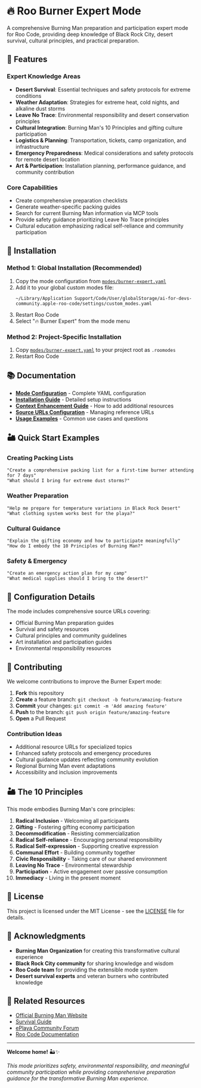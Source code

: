 # 🔥 Roo Burner Expert Mode

A comprehensive Burning Man preparation and participation expert mode for Roo Code, providing deep knowledge of Black Rock City, desert survival, cultural principles, and practical preparation.

## 🌟 Features

### Expert Knowledge Areas
- **Desert Survival**: Essential techniques and safety protocols for extreme conditions
- **Weather Adaptation**: Strategies for extreme heat, cold nights, and alkaline dust storms
- **Leave No Trace**: Environmental responsibility and desert conservation principles
- **Cultural Integration**: Burning Man's 10 Principles and gifting culture participation
- **Logistics & Planning**: Transportation, tickets, camp organization, and infrastructure
- **Emergency Preparedness**: Medical considerations and safety protocols for remote desert location
- **Art & Participation**: Installation planning, performance guidance, and community contribution

### Core Capabilities
- Create comprehensive preparation checklists
- Generate weather-specific packing guides
- Search for current Burning Man information via MCP tools
- Provide safety guidance prioritizing Leave No Trace principles
- Cultural education emphasizing radical self-reliance and community participation

## 🚀 Installation

### Method 1: Global Installation (Recommended)
1. Copy the mode configuration from [`modes/burner-expert.yaml`](./modes/burner-expert.yaml)
2. Add it to your global custom modes file:
   ```
   ~/Library/Application Support/Code/User/globalStorage/ai-for-devs-community.apple-roo-code/settings/custom_modes.yaml
   ```
3. Restart Roo Code
4. Select "🔥 Burner Expert" from the mode menu

### Method 2: Project-Specific Installation
1. Copy [`modes/burner-expert.yaml`](./modes/burner-expert.yaml) to your project root as `.roomodes`
2. Restart Roo Code

## 📚 Documentation

- **[Mode Configuration](./modes/burner-expert.yaml)** - Complete YAML configuration
- **[Installation Guide](./docs/installation-guide.md)** - Detailed setup instructions
- **[Context Enhancement Guide](./docs/context-enhancement-guide.md)** - How to add additional resources
- **[Source URLs Configuration](./docs/source-urls-guide.md)** - Managing reference URLs
- **[Usage Examples](./docs/usage-examples.md)** - Common use cases and questions

## 🏜️ Quick Start Examples

### Creating Packing Lists
```
"Create a comprehensive packing list for a first-time burner attending for 7 days"
"What should I bring for extreme dust storms?"
```

### Weather Preparation
```
"Help me prepare for temperature variations in Black Rock Desert"
"What clothing system works best for the playa?"
```

### Cultural Guidance
```
"Explain the gifting economy and how to participate meaningfully"
"How do I embody the 10 Principles of Burning Man?"
```

### Safety & Emergency
```
"Create an emergency action plan for my camp"
"What medical supplies should I bring to the desert?"
```

## 🔧 Configuration Details

The mode includes comprehensive source URLs covering:
- Official Burning Man preparation guides
- Survival and safety resources  
- Cultural principles and community guidelines
- Art installation and participation guides
- Environmental responsibility resources

## 🤝 Contributing

We welcome contributions to improve the Burner Expert mode:

1. **Fork** this repository
2. **Create** a feature branch: `git checkout -b feature/amazing-feature`
3. **Commit** your changes: `git commit -m 'Add amazing feature'`
4. **Push** to the branch: `git push origin feature/amazing-feature`
5. **Open** a Pull Request

### Contribution Ideas
- Additional resource URLs for specialized topics
- Enhanced safety protocols and emergency procedures
- Cultural guidance updates reflecting community evolution
- Regional Burning Man event adaptations
- Accessibility and inclusion improvements

## 🏜️ The 10 Principles

This mode embodies Burning Man's core principles:
1. **Radical Inclusion** - Welcoming all participants
2. **Gifting** - Fostering gifting economy participation
3. **Decommodification** - Resisting commercialization
4. **Radical Self-reliance** - Encouraging personal responsibility
5. **Radical Self-expression** - Supporting creative expression
6. **Communal Effort** - Building community together
7. **Civic Responsibility** - Taking care of our shared environment
8. **Leaving No Trace** - Environmental stewardship
9. **Participation** - Active engagement over passive consumption
10. **Immediacy** - Living in the present moment

## 📄 License

This project is licensed under the MIT License - see the [LICENSE](LICENSE) file for details.

## 🙏 Acknowledgments

- **Burning Man Organization** for creating this transformative cultural experience
- **Black Rock City community** for sharing knowledge and wisdom
- **Roo Code team** for providing the extensible mode system
- **Desert survival experts** and veteran burners who contributed knowledge

## 🔗 Related Resources

- [Official Burning Man Website](https://burningman.org/)
- [Survival Guide](https://survival.burningman.org/)
- [ePlaya Community Forum](https://eplaya.burningman.org/)
- [Roo Code Documentation](https://docs.roo-code.com/)

---

**Welcome home!** 🏜️✨

*This mode prioritizes safety, environmental responsibility, and meaningful community participation while providing comprehensive preparation guidance for the transformative Burning Man experience.*